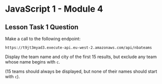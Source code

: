 # JavaScript 1 - Module 4

## Lesson Task 1 Question

Make a call to the following endpoint:

```
https://t9jt3myad3.execute-api.eu-west-2.amazonaws.com/api/nbateams
```

Display the team name and city of the first 15 results, but exclude any team whose name begins with `c`.

(15 teams should always be displayed, but none of their names should start with `c`).
